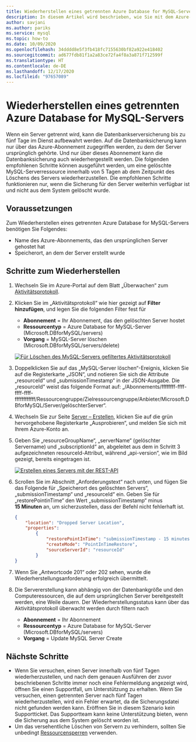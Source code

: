 ```yaml
---
title: Wiederherstellen eines getrennten Azure Database for MySQL-Servers
description: In diesem Artikel wird beschrieben, wie Sie mit dem Azure-Portal einen getrennten Server in Azure Database for MySQL wiederherstellen.
author: savjani
ms.author: pariks
ms.service: mysql
ms.topic: how-to
ms.date: 10/09/2020
ms.openlocfilehash: 34dddd8e5f3fb418fc7155630bf82a922e418402
ms.sourcegitcommit: ad677fdb81f1a2a83ce72fa4f8a3a871f712599f
ms.translationtype: HT
ms.contentlocale: de-DE
ms.lasthandoff: 12/17/2020
ms.locfileid: "97657089"
---
```

# <a name="restore-a-dropped-azure-database-for-mysql-server"></a>Wiederherstellen eines getrennten Azure Database for MySQL-Servers

Wenn ein Server getrennt wird, kann die Datenbankserversicherung bis zu fünf Tage im Dienst aufbewahrt werden. Auf die Datenbanksicherung kann nur über das Azure-Abonnement zugegriffen werden, zu dem der Server ursprünglich gehörte. Und nur über dieses Abonnement kann die Datenbanksicherung auch wiederhergestellt werden. Die folgenden empfohlenen Schritte können ausgeführt werden, um eine gelöschte MySQL-Serverressource innerhalb von 5 Tagen ab dem Zeitpunkt des Löschens des Servers wiederherzustellen. Die empfohlenen Schritte funktionieren nur, wenn die Sicherung für den Server weiterhin verfügbar ist und nicht aus dem System gelöscht wurde. 

## <a name="pre-requisites"></a>Voraussetzungen
Zum Wiederherstellen eines getrennten Azure Database for MySQL-Servers benötigen Sie Folgendes:
- Name des Azure-Abonnements, das den ursprünglichen Server gehostet hat
- Speicherort, an dem der Server erstellt wurde

## <a name="steps-to-restore"></a>Schritte zum Wiederherstellen

1. Wechseln Sie im Azure-Portal auf dem Blatt „Überwachen“ zum [Aktivitätsprotokoll](https://ms.portal.azure.com/#blade/Microsoft_Azure_ActivityLog/ActivityLogBlade). 

2. Klicken Sie im „Aktivitätsprotokoll“ wie hier gezeigt auf **Filter hinzufügen**, und legen Sie die folgenden Filter fest für 

    - **Abonnement** = Ihr Abonnement, das den gelöschten Server hostet
    - **Ressourcentyp** = Azure Database for MySQL-Server (Microsoft.DBforMySQL/servers) 
    - **Vorgang** = MySQL-Server löschen (Microsoft.DBforMySQL/servers/delete) 
 
     [![Für Löschen des MySQL-Servers gefiltertes Aktivitätsprotokoll](./media/howto-restore-dropped-server/activity-log.png)](./media/howto-restore-dropped-server/activity-log.png#lightbox)
   
 3. Doppelklicken Sie auf das „MySQL-Server löschen“-Ereignis, klicken Sie auf die Registerkarte „JSON“, und notieren Sie sich die Attribute „resourceId“ und „submissionTimestamp“ in der JSON-Ausgabe. Die „resourceId“ weist das folgende Format auf: „/Abonnements/ffffffff-ffff-ffff-ffff-ffffffffffff/Ressourcengruppe/Zielressourcengruppe/Anbieter/Microsoft.DBforMySQL/Server/gelöschterServer“.
 
 4. Wechseln Sie zur Seite [Server – Erstellen](/rest/api/mysql/servers/create), klicken Sie auf die grün hervorgehobene Registerkarte „Ausprobieren“, und melden Sie sich mit Ihrem Azure-Konto an.
 
 5. Geben Sie „resourceGroupName“, „serverName“ (gelöschter Servername) und „subscriptionId“ an, abgeleitet aus dem in Schritt 3 aufgezeichneten resourceId-Attribut, während „api-version“, wie im Bild gezeigt, bereits eingetragen ist.
 
     [![Erstellen eines Servers mit der REST-API](./media/howto-restore-dropped-server/create-server-from-rest-api.png)](./media/howto-restore-dropped-server/create-server-from-rest-api.png#lightbox)
  
 6. Scrollen Sie im Abschnitt „Anforderungstext“ nach unten, und fügen Sie das Folgende für „Speicherort des gelöschten Servers“, „submissionTimestamp“ und „resourceId“ ein. Geben Sie für „restorePointinTime“ den Wert „submissionTimestamp“ minus **15 Minuten** an, um sicherzustellen, dass der Befehl nicht fehlerhaft ist.
 
    ```json
    {
        "location": "Dropped Server Location",  
        "properties": 
            {
                "restorePointInTime": "submissionTimestamp - 15 minutes",
                "createMode": "PointInTimeRestore",
                "sourceServerId": "resourceId"
            }
    }
    ```

7. Wenn Sie „Antwortcode 201“ oder 202 sehen, wurde die Wiederherstellungsanforderung erfolgreich übermittelt. 

8. Die Servererstellung kann abhängig von der Datenbankgröße und den Computeressourcen, die auf dem ursprünglichen Server bereitgestellt werden, eine Weile dauern. Der Wiederherstellungsstatus kann über das Aktivitätsprotokoll überwacht werden durch filtern nach 
   - **Abonnement** = Ihr Abonnement
   - **Ressourcentyp** = Azure Database for MySQL-Server (Microsoft.DBforMySQL/servers) 
   - **Vorgang**  = Update MySQL Server Create

## <a name="next-steps"></a>Nächste Schritte
- Wenn Sie versuchen, einen Server innerhalb von fünf Tagen wiederherzustellen, und nach dem genauen Ausführen der zuvor beschriebenen Schritte immer noch eine Fehlermeldung angezeigt wird, öffnen Sie einen Supportfall, um Unterstützung zu erhalten. Wenn Sie versuchen, einen getrennten Server nach fünf Tagen wiederherzustellen, wird ein Fehler erwartet, da die Sicherungsdatei nicht gefunden werden kann. Eröffnen Sie in diesem Szenario kein Supportticket. Das Supportteam kann keine Unterstützung bieten, wenn die Sicherung aus dem System gelöscht worden ist. 
- Um das versehentliche Löschen von Servern zu verhindern, sollten Sie unbedingt [Ressourcensperren](https://techcommunity.microsoft.com/t5/azure-database-for-mysql/preventing-the-disaster-of-accidental-deletion-for-your-mysql/ba-p/825222) verwenden.